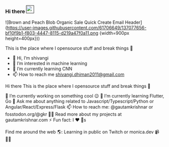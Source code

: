 ### Hi there <a href=""><img src="https://media.giphy.com/media/hvRJCLFzcasrR4ia7z/giphy.gif" width="25px"></a>

![Brown and Peach Blob Organic Sale Quick Create Email Header](https://user-images.githubusercontent.com/61706649/137077656-bf10f9b1-f803-4447-8115-d219a47f0a11.png {width=900px height=400px}))

This is the place where I opensource stuff and break things :rofl:
- 👋 Hi, I’m shivangi
- 👀 I’m interested in machine learning
- 🌱 I’m currently learning CNN
- 📫 How to reach me shivangi.dhiman2011@gmail.com

Hi there 
This is the place where I opensource stuff and break things 🤣

🔭  I’m currently working on something cool 😉
🌱  I’m currently learning Flutter, Go
💬  Ask me about anything related to Javascript/Typescript/Python or Angular/React/Express/Flask
📫  How to reach me: @gautamkrishnar or fosstodon.org/@gkr
👨‍💻  Read more about my projects at gautamkrishnar.com
⚡  Fun fact: I ❤️ 🐶s


Find me around the web 🌎:
Learning in public on Twitch or monica.dev 📹 ✍🏾

<!---
shivangi557/shivangi557 is a ✨ special ✨ repository because its `README.md` (this file) appears on your GitHub profile.
You can click the Preview link to take a look at your changes.
--->
